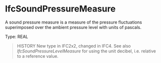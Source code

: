 # IfcSoundPressureMeasure

A sound pressure measure is a measure of the pressure fluctuations superimposed over the ambient pressure level with units of pascals.<!-- end of definition -->

Type: REAL

> HISTORY  New type in IFC2x2, changed in IFC4. See also _IfcSoundPressureLevelMeasure_ for using the unit decibel, i.e. relative to a reference value.
